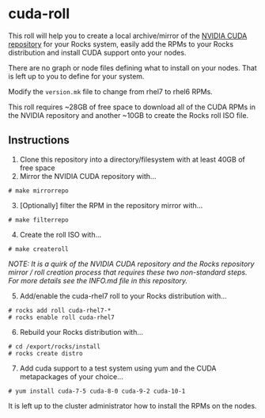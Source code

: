 # cuda-roll

This roll will help you to create a local archive/mirror of the [NVIDIA CUDA repository](https://developer.download.nvidia.com/compute/cuda/repos/rhel7/) for your Rocks system, easily add the RPMs to your Rocks distribution and install CUDA support onto your nodes.

There are no graph or node files defining what to install on your nodes. That is left up to you to define for your system.

Modify the `version.mk` file to change from rhel7 to rhel6 RPMs.

This roll requires ~28GB of free space to download all of the CUDA RPMs in the NVIDIA repository and another ~10GB to create the Rocks roll ISO file.

## Instructions

1. Clone this repository into a directory/filesystem with at least 40GB of free space
2. Mirror the NVIDIA CUDA repository with...
```
# make mirrorrepo
```
3. [Optionally] filter the RPM in the repository mirror with...
```
# make filterrepo
```
4. Create the roll ISO with...
```
# make createroll
```

*NOTE: It is a quirk of the NVIDIA CUDA repository and the Rocks repository
mirror / roll creation process that requires these two non-standard steps. For
more details see the INFO.md file in this repository.*


5. Add/enable the cuda-rhel7 roll to your Rocks distribution with...
```
# rocks add roll cuda-rhel7-*
# rocks enable roll cuda-rhel7
```
6. Rebuild your Rocks distribution with...
```
# cd /export/rocks/install
# rocks create distro
```
7. Add cuda support to a test system using yum and the CUDA metapackages of your choice...
```
# yum install cuda-7-5 cuda-8-0 cuda-9-2 cuda-10-1
```

It is left up to the cluster administrator how to install the RPMs on the nodes.
